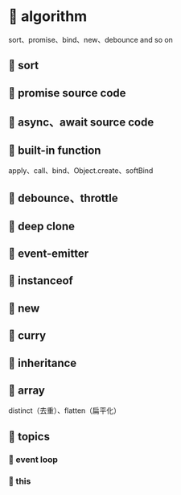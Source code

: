 # 🍛 algorithm

sort、promise、bind、new、debounce and so on

## 🍖 sort

## 🦴 promise source code

## 🦴 async、await source code

## 🦴 built-in function

apply、call、bind、Object.create、softBind

## 🦴 debounce、throttle

## 🦴 deep clone

## 🦴 event-emitter

## 🦴 instanceof

## 🦴 new

## 🦴 curry

## 🦴 inheritance

## 🍗 array

distinct（去重）、flatten（扁平化）

## 🥘 topics

### 🧀 event loop

### 🥞 this
